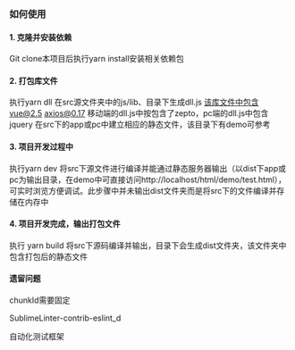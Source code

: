 ### 如何使用
#### 1. 克隆并安装依赖
Git clone本项目后执行yarn install安装相关依赖包
#### 2. 打包库文件
执行yarn dll
在src源文件夹中的js/lib、目录下生成dll.js
该库文件中包含vue@2.5 axios@0.17 移动端的dll.js中按包含了zepto，pc端的dll.js中包含jquery
在src下的app或pc中建立相应的静态文件，该目录下有demo可参考
#### 3. 项目开发过程中
执行yarn dev  将src下源文件进行编译并能通过静态服务器输出（以dist下app或pc为输出目录，在demo中可直接访问http://localhost/html/demo/test.html），可实时浏览方便调试。此步骤中并未输出dist文件夹而是将src下的文件编译并存储在内存中
#### 4. 项目开发完成，输出打包文件
执行 yarn build
将src下源码编译并输出，目录下会生成dist文件夹，该文件夹中包含打包后的静态文件

#### 遗留问题
chunkId需要固定

Sublime​Linter-contrib-eslint_d

自动化测试框架






